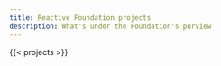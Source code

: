```yaml
---
title: Reactive Foundation projects
description: What's under the Foundation's purview
---
```


{{< projects >}}

